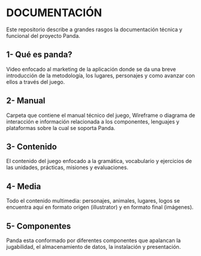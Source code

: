 # DOCUMENTACIÓN
Este repositorio describe a grandes rasgos la documentación técnica y funcional del proyecto Panda.

## 1- Qué es panda?

Video enfocado al marketing de la aplicación donde se da una breve introducción de la metodología, los lugares, personajes y como avanzar con ellos a través del juego.

## 2- Manual

Carpeta que contiene el manual técnico del juego, Wireframe o diagrama de interacción e información relacionada a los componentes, lenguajes y plataformas sobre la cual se soporta Panda.

## 3- Contenido

El contenido del juego enfocado a la gramática, vocabulario y ejercicios de las unidades, prácticas, misiones y evaluaciones. 

## 4- Media

Todo el contenido multimedia: personajes, animales, lugares, logos se encuentra aquí en formato origen (illustrator) y en formato final (imágenes).

## 5- Componentes

Panda esta conformado por diferentes componentes que apalancan la jugabilidad, el almacenamiento de datos, la instalación y presentación.